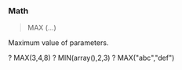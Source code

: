 ### Math

> MAX (...)

Maximum value of parameters. 


? MAX(3,4,8)
? MIN(array(),2,3)
? MAX("abc","def")

